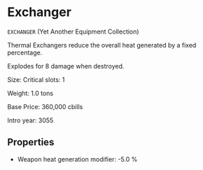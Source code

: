 # Exchanger

`EXCHANGER` (Yet Another Equipment Collection)

Thermal Exchangers reduce the overall heat generated by a fixed percentage.

Explodes for 8 damage when destroyed.

Size: Critical slots: 1

Weight: 1.0 tons

Base Price: 360,000 cbills

Intro year: 3055

## Properties
* Weapon heat generation modifier: -5.0 %
